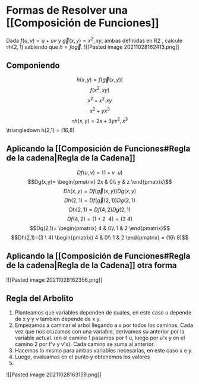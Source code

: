 # Formas de Resolver una [[Composición de Funciones]]

Dada $f (u,v) = u + uv$ y $\vec g(x,y) = x^2,xy$, ambas definidas en R2 , calcule $\triangledown h(2,1)$ sabiendo
que $h =  f o \vec g$.
![[Pasted image 20211028162413.png]]
## Componiendo
$$h(x,y)=f(\vec g(x,y))$$
$$f(x^2, xy)$$
$$x^2 + x^2.xy$$
$$x^2+yx^3$$
$$\triangledown h(x,y) =2x+3yx^2, x^3$$
\triangledown h(2,1) = (16,8)

## Aplicando la [[Composición de Funciones#Regla de la cadena|Regla de la Cadena]]
$$Df(u,v)= (1+v \ \  u)$$
$$Dg(x,y)= \begin{pmatrix}  
2x & 0\\  
y & z
\end{pmatrix}$$
$$Dh(x,y)=Df(\vec g(x,y))Dg(x,y)$$
$$Dh(2,1)=Df(\vec g(2,1))Dg(2,1)$$
$$Dh(2,1)=Df(4,2)Dg(2,1)$$
$$Df(4,2)= (1+2 \ \  4)=(3 \ 4)$$
$$Dg(2,1)= \begin{pmatrix}  
4 & 0\\  
1 & 2
\end{pmatrix}$$
$$Dh(2,1)=(3 \ 4) \begin{pmatrix}  
4 & 0\\  
1 & 2
\end{pmatrix} = (16\ 8)$$


## Aplicando la [[Composición de Funciones#Regla de la cadena|Regla de la Cadena]] otra forma

![[Pasted image 20211028162356.png]]

## Regla del Arbolito
1. Planteamos que variables dependen de cuales, en este caso u depende de x y y v tambien depende de x y. 
2. Empezamos a caminar el arbol llegando a x por todos los caminos. Cada vez que nos cruzamos con una variable, derivamos su anterior por la variable actual. (en el camino 1 pasamos por f'u, luego por u'x y en el camino 2 por f'v y v'x). Cada camino se suma al anterior.
3. Hacemos lo mismo para ambas variables necesarias, en este caso x e y. 
4. Luego, evaluamos en el punto y obtenemos los valores
5. 
![[Pasted image 20211028163159.png]]
